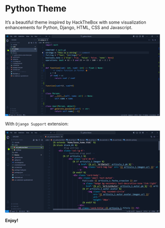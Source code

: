 # Python Theme

It’s a beautiful theme inspired by HackTheBox with some visualization enhancements for Python, Django, HTML, CSS and Javascript.

![capture1](static/capt1.png)

With `Django Support` extension:

![capture2](static/capt2.png)

**Enjoy!**